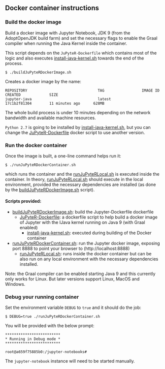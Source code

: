 ## Docker container instructions

### Build the docker image

Build a docker image with Jupyter Notebook, JDK 9 (from the AdoptOpenJDK build farm) and set the necessary flags to enable the Graal compiler when running the Java Kernel inside the container.

This script depends on the `JuPyteR-Dockerfile` which contains most of the logic and also executes [install-java-kernel.sh]() towards the end of the process.

```
$ ./buildJuPyteRDockerImage.sh
```

Creates a docker image by the name:

```
REPOSITORY                                TAG                 IMAGE ID            CREATED             SIZE
jupyter-java                              latest              17c1b2f81304        11 minutes ago      628MB
```
The whole build process is under 10 minutes depending on the network bandwidth and available machine resources.

`Python 2.7` is going to be installed by [install-java-kernel.sh](), but you can change the [JuPyteR-Dockerfile]() docker script to use another version.

### Run the docker container

Once the image is built, a one-line command helps run it:

```
$ ./runJuPyteRDockerContainer.sh
```

which runs the container and the [runJuPyteRLocal.sh]() is executed inside the container. In theory, [runJuPyteRLocal.sh]() should execute in the local environment, provided the necessary dependencies are installed (as done by the [buildJuPyteRDockerImage.sh]() script).

#### Scripts provided:

- [buildJuPyteRDockerImage.sh](): build the Jupyter-Dockerfile dockerfile
    - [JuPyteR-Dockerfile](): a dockerfile script to help build a docker image of Jupyter with the IJava kernel running on Java 9 (with Graal enabled)
        - [install-java-kernel.sh](): executed during building of the Docker container
- [runJuPyteRDockerContainer.sh](): run the Jupyter docker image, exposing port 8888 to point your browser to (http://localhost:8888)
    - [runJuPyteRLocal.sh](): runs inside the docker container but can be also run on any local environment with the necessary dependencies installed.

Note: the Graal compiler can be enabled starting Java 9 and this currently only works for Linux. But later versions support Linux, MacOS and Windows.

### Debug your running container

Set the environment variable `DEBUG` to `true` and it should do the job:

```
$ DEBUG=true ./runJuPyteRDockerContainer.sh
```

You will be provided with the below prompt:

```
*************************
* Running in Debug mode *
*************************

root@a659f75885b0:/jupyter-notebooks#
```

The `jupyter-notebook` instance will need to be started manually.